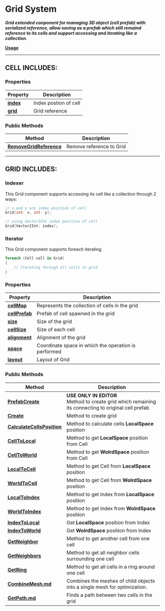# Grid System
***Grid extended conponent for managing 3D object (cell prefab) with serialized reference, allow saving as a prefab which still remaind reference to its cells 
and support accessing and iterating like a collection.***

**[Usage](Usage.md)**

---
## CELL INCLUDES:

### Properties
|Property| Description           |
|---|-----------------------|
|**[index](index.md)**| Index postion of cell |
|**[grid](grid.md)**| Grid reference        |

### Public Methods
|Method|Description|
|---|---|
|**[RemoveGridReference](RemoveGridReference.md)**|Remove reference to Grid|

---

## GRID INCLUDES:

### Indexer
This Grid component supports accessing its cell like a collection through 2 ways:
```csharp
// x and y are index position of cell
Grid[int: x, int: y];
```
```csharp
// using Vector2Int index position of cell
Grid[Vector2Int: index];
```

### Iterator
This Grid component supports foreach iterating
```csharp
foreach (Cell cell in Grid)
{
	// Iterating through all cells in grid
}
```

### Properties
|Property|Description|
|---|---|
|**[cellMap](cellMap.md)**|Represents the collection of cells in the grid|
|**[cellPrefab](cellPrefab.md)**|Prefab of cell spawned in the grid|
|**[size](size.md)**|Size of the grid|
|**[cellSize](cellSize.md)**|Size of each cell|
|**[alignment](alignment.md)**|Alignment of the grid|
|**[space](space.md)**|Coordinate space in which the operation is performed|
|**[layout](layout.md)**|Layout of <c>Grid</c>|

### Public Methods
| Method                                                  |Description|
|---------------------------------------------------------|---|
| **[PrefabCreate](PrefabCreate.md)**                     |**USE ONLY IN EDITOR**<br> Method to create grid which remaining its connecting to original cell prefab|
| **[Create](Create.md)**                                 |Method to create grid|
| **[CalculateCellsPosition](CalculateCellsPosition.md)** |Method to calculate cells **LocalSpace** position|
| **[CellToLocal](CellToLocal.md)**                       |Method to get **LocalSpace** position from Cell|
| **[CellToWorld](CellToWorld.md)**                       |Method to get **WolrdSpace** position from Cell|
| **[LocalToCell](LocalToCell.md)**                       |Method to get Cell from **LocalSpace** position|
| **[WorldToCell](WorldToCell.md)**                       |Method to get Cell from **WolrdSpace** position|
| **[LocalToIndex](LocalToIndex.md)**                     |Method to get index from **LocalSpace** position|
| **[WorldToIndex](WorldToIndex.md)**                     |Method to get index from **WolrdSpace** position|
| **[IndexToLocal](IndexToLocal.md)**                     |Get **LocalSpace** position from Index|
| **[IndexToWorld](IndexToWorld.md)**                     |Get **WolrdSpace** position from Index|
| **[GetNeighbor](GetNeighbor.md)**                       |Method to get another cell from one cell|
| **[GetNeighbors](GetNeighbors.md)**                     |Method to get all neighbor cells surrounding one cell|
| **[GetRing](GetRing.md)**                               |Method to get all cells in a ring around one cell|
| **[CombineMesh.md](CombineMesh.md)**                    |Combines the meshes of child objects into a single mesh for optimization.|
| **[GetPath.md](GetPath.md)**                            |Finds a path between two cells in the grid|

